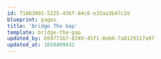 ```yaml
---
id: 71863091-5225-43bf-84c6-e32aa3b47c2d
blueprint: pages
title: 'Bridge The Gap'
template: bridge-the-gap
updated_by: b59771b7-8349-45f1-8eb0-7a8129117a97
updated_at: 1658409432
---
```

